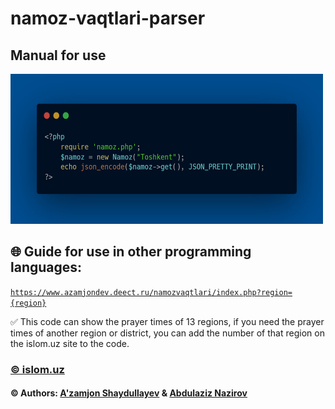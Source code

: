 # namoz-vaqtlari-parser

## Manual for use
<img src="https://github.com/ulugbekivich/namoz-vaqtlari-parser/blob/main/assets/manual_for_use.jpg" width="500" height="240">
<br>

## 🌐 Guide for use in other programming languages:

<code>https://www.azamjondev.deect.ru/namozvaqtlari/index.php?region={region}</code>

✅ This code can show the prayer times of 13 regions, if you need the prayer times of another region or district, you can add the number of that region on the <a hef="https://islom.uz/">islom.uz</a> site to the code.

<h3><a href="https://islom.uz">©️ islom.uz</a></h3>

<h4>©️ Authors: <a href="https://github.com/ulugbekivich">A'zamjon Shaydullayev</a> & <a href="https://github.com/nazirov-dev">Abdulaziz Nazirov</a></h4>